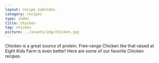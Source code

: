 ```yaml
---
layout: recipe_subindex
category: recipes
type: index
title: Chicken
tag: chicken
picture: ../assets/img/chicken.jpg
---
```


Chicken is a great source of protein. Free-range Chicken like that raised at Eight Kids Farm is even better! Here are some of our favorite Chicken recipes.
